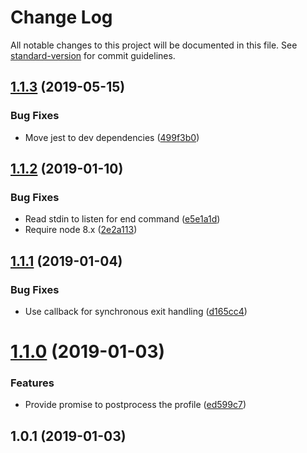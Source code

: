 # Change Log

All notable changes to this project will be documented in this file. See [standard-version](https://github.com/conventional-changelog/standard-version) for commit guidelines.

<a name="1.1.3"></a>
## [1.1.3](https://github.com/jantimon/sync-cpuprofiler/compare/v1.1.2...v1.1.3) (2019-05-15)


### Bug Fixes

* Move jest to dev dependencies ([499f3b0](https://github.com/jantimon/sync-cpuprofiler/commit/499f3b0))



<a name="1.1.2"></a>
## [1.1.2](https://github.com/jantimon/sync-cpuprofiler/compare/v1.1.1...v1.1.2) (2019-01-10)


### Bug Fixes

* Read stdin to listen for end command ([e5e1a1d](https://github.com/jantimon/sync-cpuprofiler/commit/e5e1a1d))
* Require node 8.x ([2e2a113](https://github.com/jantimon/sync-cpuprofiler/commit/2e2a113))



<a name="1.1.1"></a>
## [1.1.1](https://github.com/jantimon/sync-cpuprofiler/compare/v1.1.0...v1.1.1) (2019-01-04)


### Bug Fixes

* Use callback for synchronous exit handling ([d165cc4](https://github.com/jantimon/sync-cpuprofiler/commit/d165cc4))



<a name="1.1.0"></a>
# [1.1.0](https://github.com/jantimon/sync-cpuprofiler/compare/v1.0.1...v1.1.0) (2019-01-03)


### Features

* Provide promise to postprocess the profile ([ed599c7](https://github.com/jantimon/sync-cpuprofiler/commit/ed599c7))



<a name="1.0.1"></a>
## 1.0.1 (2019-01-03)
